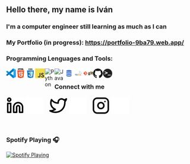 ## Hello there, my name is Iván

### I'm a computer engineer still learning as much as I can

### My Portfolio (in progress): https://portfolio-9ba79.web.app/


### Programming Lenguages and Tools:
<img align="left" alt="Visual Studio Code" width="26px" src="https://raw.githubusercontent.com/github/explore/80688e429a7d4ef2fca1e82350fe8e3517d3494d/topics/visual-studio-code/visual-studio-code.png" />
<img align="left" alt="HTML5" width="26px" src="https://raw.githubusercontent.com/github/explore/80688e429a7d4ef2fca1e82350fe8e3517d3494d/topics/html/html.png" />
<img align="left" alt="CSS3" width="26px" src="https://raw.githubusercontent.com/github/explore/80688e429a7d4ef2fca1e82350fe8e3517d3494d/topics/css/css.png" />
<img align="left" alt="JavaScript" width="26px" src="https://raw.githubusercontent.com/github/explore/80688e429a7d4ef2fca1e82350fe8e3517d3494d/topics/javascript/javascript.png" />
<img align="left" alt="Python" width="26px" src="https://github.com/ivancanteromartin/ivancanteromartin/raw/master/python.jpg" />
<img align="left" alt="Java" width="26px" src="https://github.com/ivancanteromartin/ivancanteromartin/raw/master/Java.png" />
<img align="left" alt="SQL" width="26px" src="https://raw.githubusercontent.com/github/explore/80688e429a7d4ef2fca1e82350fe8e3517d3494d/topics/sql/sql.png" />
<img align="left" alt="MySQL" width="26px" src="https://raw.githubusercontent.com/github/explore/80688e429a7d4ef2fca1e82350fe8e3517d3494d/topics/mysql/mysql.png" />
<img align="left" alt="Git" width="26px" src="https://raw.githubusercontent.com/github/explore/80688e429a7d4ef2fca1e82350fe8e3517d3494d/topics/git/git.png" />
<img align="left" alt="GitHub" width="26px" src="https://raw.githubusercontent.com/github/explore/78df643247d429f6cc873026c0622819ad797942/topics/github/github.png" />
<img align="left" alt="Terminal" width="26px" src="https://raw.githubusercontent.com/github/explore/80688e429a7d4ef2fca1e82350fe8e3517d3494d/topics/terminal/terminal.png" />

<br />


### Connect with me
[![website](./img/linkedin-light.svg)](https://www.linkedin.com/in/iv%C3%A1n-cantero-mart%C3%ADn-18a8a41b7/#gh-light-mode-only)
[![website](./img/linkedin-dark.svg)](https://www.linkedin.com/in/iv%C3%A1n-cantero-mart%C3%ADn-18a8a41b7/#gh-dark-mode-only)
&nbsp;&nbsp;
[![website](./img/twitter-light.svg)](https://twitter.com/CanteroMH#gh-light-mode-only)
[![website](./img/twitter-dark.svg)](https://twitter.com/CanteroMH#gh-dark-mode-only)
&nbsp;&nbsp;
[![website](./img/instagram-light.svg)](https://instagram.com/ivan.cantero40#gh-light-mode-only)
[![website](./img/instagram-dark.svg)](https://instagram.com/ivan.cantero40#gh-dark-mode-only)

<br /> 


### Spotify Playing 🎧
[<img src="https://now-playing-codestackr.vercel.app/api/spotify-playing" alt="Spotify Playing" width="350" />](https://open.spotify.com/user/g2rmyjr6eqb7dsu94ga1ghp30)


[instagram]: https://www.instagram.com/ivancantero.38/?hl=es
[twitter]:https://twitter.com/CanteroMH
[linkedin]:https://www.linkedin.com/in/iv%C3%A1n-cantero-mart%C3%ADn-18a8a41b7/

